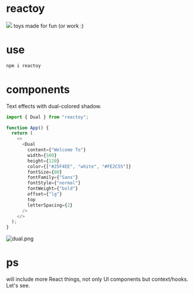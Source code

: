# reactoy
<a href="https://reactjs.org/" target="_blank"><img src="https://img.shields.io/badge/-React-black?style=plastic&logo=React" /></a> toys made for fun (or work :)

# use
```bash
npm i reactoy
```

# components
Text effects with dual-colored shadow.
```typescript
import { Dual } from "reactoy";

function App() {
  return (
    <>
      <Dual
        content={"Welcome To"}
        width={500}
        height={120}
        color={["#25F4EE", "white", "#FE2C55"]}
        fontSize={80}
        fontFamily={"Sans"}
        fontStyle={"normal"}
        fontWeight={"bold"}
        offset={"lg"}
        top
        letterSpacing={2}
      />
    </>
  );
}
```
![dual.png](https://i.loli.net/2021/10/05/pzhUdBAca5euINf.png)

# ps
will include more React things, not only UI components but context/hooks. Let's see.
